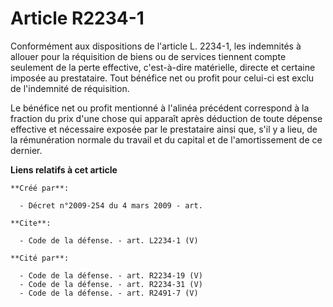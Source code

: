 # Article R2234-1

Conformément aux dispositions de l'article L. 2234-1, les indemnités à allouer pour la réquisition de biens ou de services
tiennent compte seulement de la perte effective, c'est-à-dire matérielle, directe et certaine imposée au prestataire. Tout
bénéfice net ou profit pour celui-ci est exclu de l'indemnité de réquisition. 

Le bénéfice net ou profit mentionné à l'alinéa précédent correspond à la fraction du prix d'une chose qui apparaît après
déduction de toute dépense effective et nécessaire exposée par le prestataire ainsi que, s'il y a lieu, de la rémunération
normale du travail et du capital et de l'amortissement de ce dernier.

**Liens relatifs à cet article**

	**Créé par**:

	  - Décret n°2009-254 du 4 mars 2009 - art.

	**Cite**:

	  - Code de la défense. - art. L2234-1 (V)

	**Cité par**:

	  - Code de la défense. - art. R2234-19 (V)
	  - Code de la défense. - art. R2234-31 (V)
	  - Code de la défense. - art. R2491-7 (V)
